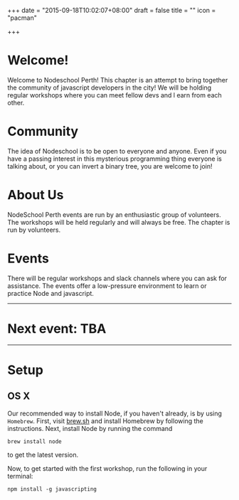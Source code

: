 +++
date = "2015-09-18T10:02:07+08:00"
draft = false
title = ""
icon = "pacman"

+++

# Welcome!

Welcome to Nodeschool Perth! This chapter is an attempt to bring together the community of javascript developers in the city! We will be holding regular workshops where you can meet fellow devs and l    earn from each other.

# Community

The idea of Nodeschool is to be open to everyone and anyone. Even if you have a passing interest in this mysterious programming thing everyone is talking about, or you can invert a binary tree, you are welcome to join!

# About Us

NodeSchool Perth events are run by an enthusiastic group of volunteers. The workshops will be held regularly and will always be free. The chapter is run by volunteers.

# Events

There will be regular workshops and slack channels where you can ask for assistance. The events offer a low-pressure environment to learn or practice Node and javascript.

---

# Next event: TBA

---

# Setup

## OS X
 
 Our recommended way to install Node, if you haven't already, is by using `Homebrew`. First, visit [brew.sh](http://brew.sh) and install Homebrew by following the instructions. Next, install Node by running the command
```
brew install node
```
to get the latest version.

Now, to get started with the first workshop, run the following in your terminal:

```
npm install -g javascripting
```